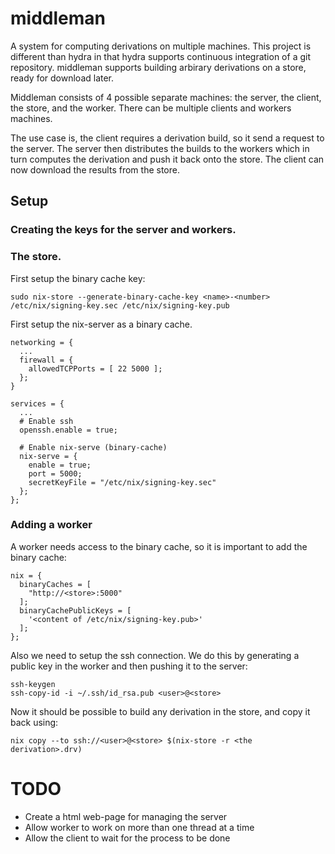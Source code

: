 # middleman

A system for computing derivations on multiple machines. This project is different 
than hydra in that hydra supports continuous integration of a git repository. middleman
supports building arbirary derivations on a store, ready for download later.

Middleman consists of 4 possible separate machines: the server, the client, the
store, and the worker. There can be multiple clients and workers machines. 

The use case is, the client requires a derivation build, so it send a request to
the server. The server then distributes the builds to the workers which in turn
computes the derivation and push it back onto the store. The client can now
download the results from the store.

## Setup

### Creating the keys for the server and workers.

### The store. 

First setup the binary cache key: 

```
sudo nix-store --generate-binary-cache-key <name>-<number> /etc/nix/signing-key.sec /etc/nix/signing-key.pub
```

First setup the nix-server as a binary cache. 

```
networking = {
  ... 
  firewall = { 
    allowedTCPPorts = [ 22 5000 ];
  };
}

services = {
  ...
  # Enable ssh
  openssh.enable = true;
  
  # Enable nix-serve (binary-cache)
  nix-serve = { 
    enable = true;
    port = 5000;
    secretKeyFile = "/etc/nix/signing-key.sec"
  };
};
```

### Adding a worker 

A worker needs access to the binary cache, so it is important to 
add the binary cache:

```
nix = {
  binaryCaches = [
    "http://<store>:5000"
  ];
  binaryCachePublicKeys = [
    '<content of /etc/nix/signing-key.pub>'
  ];
};
```

Also we need to setup the ssh connection. We do this by generating a public 
key in the worker and then pushing it to the server: 

```
ssh-keygen
ssh-copy-id -i ~/.ssh/id_rsa.pub <user>@<store>
```

Now it should be possible to build any derivation in the store, and copy it 
back using:
```
nix copy --to ssh://<user>@<store> $(nix-store -r <the derivation>.drv)
```



# TODO

- Create a html web-page for managing the server
- Allow worker to work on more than one thread at a time
- Allow the client to wait for the process to be done

